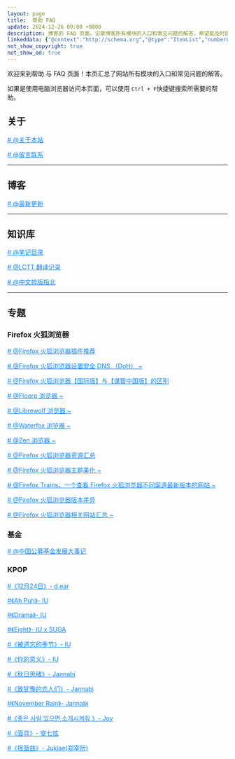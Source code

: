 ```yaml
---
layout: page
title:  帮助 FAQ
update: 2024-12-26 09:00 +0800
description: 博客的 FAQ 页面，记录博客所有模块的入口和常见问题的解答，希望能及时提供帮助。
linkeddata: {"@context":"http://schema.org","@type":"ItemList","numberOfItems":"9","itemListElement":[{"@type":"ListItem","position":1,"url":"https://blog.ypingcn.com/wiki/about/"},{"@type":"ListItem","position":2,"url":"https://blog.ypingcn.com/wiki/guestbook/"},{"@type":"ListItem","position":3,"url":"https://blog.ypingcn.com/wiki/copywriting-guidelines/"},{"@type":"ListItem","position":4,"url":"https://blog.ypingcn.com/special/firefox/resource/"},{"@type":"ListItem","position":5,"url":"https://blog.ypingcn.com/special/firefox/addons/"},{"@type":"ListItem","position":6,"url":"https://blog.ypingcn.com/special/firefox/version/"},{"@type":"ListItem","position":7,"url":"https://blog.ypingcn.com/special/firefox/theme/"},{"@type":"ListItem","position":8,"url":"https://blog.ypingcn.com/special/firefox/librewolf/"},{"@type":"ListItem","position":9,"url":"https://blog.ypingcn.com/special/fund/year-book/"}]}
not_show_copyright: true
not_show_ad: true
---
```


欢迎来到帮助 与 FAQ 页面！本页汇总了网站所有模块的入口和常见问题的解答。

如果是使用电脑浏览器访问本页面，可以使用 ```Ctrl + F```快捷键搜索所需要的帮助。

## 关于

<a href="/wiki/about/" style="color: #0c82ff;"># @关于本站 </a>

<a href="/wiki/guestbook/" style="color: #0c82ff;"># @留言联系 </a>

------

## 博客

<a href="/" style="color: #0c82ff;"># @最新更新 </a>

------

## 知识库

<a href="/notes/" style="color: #0c82ff;"># @笔记目录 </a>

<a href="/wiki/lctt/" style="color: #0c82ff;"># @LCTT 翻译记录 </a>

<a href="/wiki/copywriting-guidelines/" style="color: #0c82ff;"># @中文排版指北 </a>

------

## 专题

### Firefox 火狐浏览器

<a href="/special/firefox/addons/" style="color: #0c82ff;"># @Firefox 火狐浏览器插件推荐 </a>

<a href="/special/firefox/doh/" style="color: #0c82ff;"># @Firefox 火狐浏览器设置安全 DNS （DoH） ~</a>

<a href="/special/firefox/edition-faq/" style="color: #0c82ff;"># @Firefox 火狐浏览器【国际版】与【谋智中国版】的区别 </a>

<a href="/special/firefox/floorp/" style="color: #0c82ff;"># @Floorp 浏览器 ~</a>

<a href="/special/firefox/librewolf/" style="color: #0c82ff;"># @Librewolf 浏览器 ~</a>

<a href="/special/firefox/waterfox/" style="color: #0c82ff;"># @Waterfox 浏览器 ~</a>

<a href="/special/firefox/zen/" style="color: #0c82ff;"># @Zen 浏览器 ~</a>

<a href="/special/firefox/resource/" style="color: #0c82ff;"># @Firefox 火狐浏览器资源汇总 </a>

<a href="/special/firefox/theme/" style="color: #0c82ff;"># @Firefox 火狐浏览器主题美化 ~</a>

<a href="/special/firefox/trains/" style="color: #0c82ff;"># @Firefox Trains，一个查看 Firefox 火狐浏览器不同渠道最新版本的网站 ~</a>

<a href="/special/firefox/version/" style="color: #0c82ff;"># @Firefox 火狐浏览器版本差异 </a>

<a href="/special/firefox/website/" style="color: #0c82ff;"># @Firefox 火狐浏览器相关网站汇总 ~</a>

### 基金

<a href="/special/fund/year-book/" style="color: #0c82ff;"># @中国公募基金发展大事记 </a>

### KPOP

<a target="_blank" href="/special/song/d.ear-december-24th/" style="color: #0c82ff;">#《12月24日》- d.ear</a>

<a target="_blank" href="/special/song/iu-ah-puh/" style="color: #0c82ff;">#《Ah Puh》- IU</a>

<a target="_blank" href="/special/song/iu-drama/" style="color: #0c82ff;">#《Drama》- IU</a>

<a target="_blank" href="/special/song/iu-suga-eight/" style="color: #0c82ff;">#《Eight》- IU x SUGA</a>

<a target="_blank" href="/special/song/iu-the-forgotten-season/" style="color: #0c82ff;">#《被遗忘的季节》- IU</a>

<a target="_blank" href="/special/song/iu-your-meaning/" style="color: #0c82ff;">#《你的意义》- IU</a>

<a target="_blank" href="/special/song/janabi-a-thought-on-an-autumn-night/" style="color: #0c82ff;">#《秋日思绪》- Jannabi</a>

<a target="_blank" href="/special/song/jannabi-for-lover-who-hesitate/" style="color: #0c82ff;">#《致犹豫的恋人们》- Jannabi</a>

<a target="_blank" href="/special/song/jannabi-november-rain/" style="color: #0c82ff;">#《November Rain》- Jannabi</a>

<a target="_blank" href="/special/song/joy-introduce-me-a-good-person/" style="color: #0c82ff;">#《좋은 사람 있으면 소개시켜줘 》- Joy</a>

<a target="_blank" href="/special/song/kangta-persona/" style="color: #0c82ff;">#《面具》- 安七炫</a>

<a target="_blank" href="/special/song/jukjae-lullaby/" style="color: #0c82ff;">#《摇篮曲》- Jukjae(郑宰阮)</a>